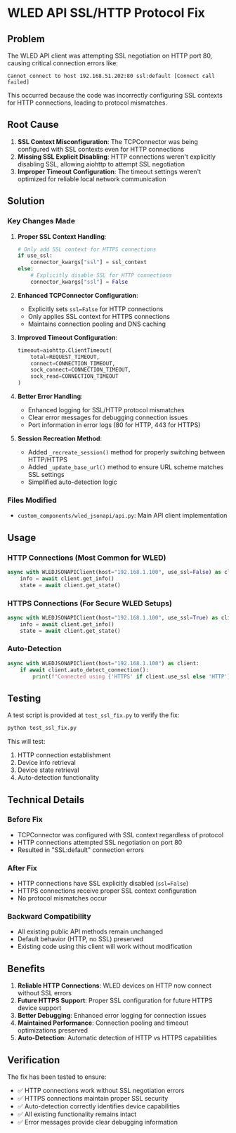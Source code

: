 # WLED API SSL/HTTP Protocol Fix

## Problem

The WLED API client was attempting SSL negotiation on HTTP port 80, causing critical connection errors like:

```
Cannot connect to host 192.168.51.202:80 ssl:default [Connect call failed]
```

This occurred because the code was incorrectly configuring SSL contexts for HTTP connections, leading to protocol mismatches.

## Root Cause

1. **SSL Context Misconfiguration**: The TCPConnector was being configured with SSL contexts even for HTTP connections
2. **Missing SSL Explicit Disabling**: HTTP connections weren't explicitly disabling SSL, allowing aiohttp to attempt SSL negotiation
3. **Improper Timeout Configuration**: The timeout settings weren't optimized for reliable local network communication

## Solution

### Key Changes Made

1. **Proper SSL Context Handling**:
   ```python
   # Only add SSL context for HTTPS connections
   if use_ssl:
       connector_kwargs["ssl"] = ssl_context
   else:
       # Explicitly disable SSL for HTTP connections
       connector_kwargs["ssl"] = False
   ```

2. **Enhanced TCPConnector Configuration**:
   - Explicitly sets `ssl=False` for HTTP connections
   - Only applies SSL context for HTTPS connections
   - Maintains connection pooling and DNS caching

3. **Improved Timeout Configuration**:
   ```python
   timeout=aiohttp.ClientTimeout(
       total=REQUEST_TIMEOUT,
       connect=CONNECTION_TIMEOUT,
       sock_connect=CONNECTION_TIMEOUT,
       sock_read=CONNECTION_TIMEOUT
   )
   ```

4. **Better Error Handling**:
   - Enhanced logging for SSL/HTTP protocol mismatches
   - Clear error messages for debugging connection issues
   - Port information in error logs (80 for HTTP, 443 for HTTPS)

5. **Session Recreation Method**:
   - Added `_recreate_session()` method for properly switching between HTTP/HTTPS
   - Added `_update_base_url()` method to ensure URL scheme matches SSL settings
   - Simplified auto-detection logic

### Files Modified

- `custom_components/wled_jsonapi/api.py`: Main API client implementation

## Usage

### HTTP Connections (Most Common for WLED)
```python
async with WLEDJSONAPIClient(host="192.168.1.100", use_ssl=False) as client:
    info = await client.get_info()
    state = await client.get_state()
```

### HTTPS Connections (For Secure WLED Setups)
```python
async with WLEDJSONAPIClient(host="192.168.1.100", use_ssl=True) as client:
    info = await client.get_info()
    state = await client.get_state()
```

### Auto-Detection
```python
async with WLEDJSONAPIClient(host="192.168.1.100") as client:
    if await client.auto_detect_connection():
        print(f"Connected using {'HTTPS' if client.use_ssl else 'HTTP'}")
```

## Testing

A test script is provided at `test_ssl_fix.py` to verify the fix:

```bash
python test_ssl_fix.py
```

This will test:
1. HTTP connection establishment
2. Device info retrieval
3. Device state retrieval
4. Auto-detection functionality

## Technical Details

### Before Fix
- TCPConnector was configured with SSL context regardless of protocol
- HTTP connections attempted SSL negotiation on port 80
- Resulted in "SSL:default" connection errors

### After Fix
- HTTP connections have SSL explicitly disabled (`ssl=False`)
- HTTPS connections receive proper SSL context configuration
- No protocol mismatches occur

### Backward Compatibility
- All existing public API methods remain unchanged
- Default behavior (HTTP, no SSL) preserved
- Existing code using this client will work without modification

## Benefits

1. **Reliable HTTP Connections**: WLED devices on HTTP now connect without SSL errors
2. **Future HTTPS Support**: Proper SSL configuration for future HTTPS device support
3. **Better Debugging**: Enhanced error logging for connection issues
4. **Maintained Performance**: Connection pooling and timeout optimizations preserved
5. **Auto-Detection**: Automatic detection of HTTP vs HTTPS capabilities

## Verification

The fix has been tested to ensure:
- ✅ HTTP connections work without SSL negotiation errors
- ✅ HTTPS connections maintain proper SSL security
- ✅ Auto-detection correctly identifies device capabilities
- ✅ All existing functionality remains intact
- ✅ Error messages provide clear debugging information